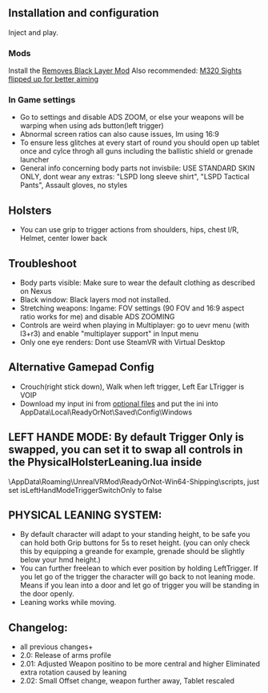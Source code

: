 ## Installation and configuration
Inject and play.
### Mods
Install the [Removes Black Layer Mod](https://www.nexusmods.com/readyornot/mods/4229)
Also recommended: [M320 Sights flipped up for better aiming](https://www.nexusmods.com/readyornot/mods/3605)
### In Game settings
- Go to settings and disable ADS ZOOM, or else your weapons will be warping when using ads button(left trigger)
- Abnormal screen ratios can also cause issues, Im using 16:9
- To ensure less glitches at every start of round you should open up tablet once and cylce throgh all guns including the ballistic shield or grenade launcher
- General info concerning body parts not invisbile: USE STANDARD SKIN ONLY, dont wear any extras:
"LSPD long sleeve shirt", "LSPD Tactical Pants", Assault gloves, no styles
## Holsters
- You can use grip to trigger actions from shoulders, hips, chest l/R, Helmet, center lower back
## Troubleshoot
- Body parts visible: Make sure to wear the default clothing as described on Nexus
- Black window: Black layers mod not installed.
- Stretching weapons: Ingame: FOV settings (90 FOV and 16:9 aspect ratio works for me) and disable ADS ZOOMING
- Controls are weird when playing in Multiplayer: go to uevr menu (with l3+r3) and enable "multiplayer support" in Input menu
- Only one eye renders: Dont use SteamVR with Virtual Desktop
## Alternative Gamepad Config
- Crouch(right stick down), Walk when left trigger, Left Ear LTrigger is VOIP
- Download my input ini from [optional files](https://www.nexusmods.com/readyornot/mods/3612?tab=files) and put the ini into AppData\Local\ReadyOrNot\Saved\Config\Windows
## LEFT HANDE MODE: By default Trigger Only is swapped, you can set it to swap all controls in the PhysicalHolsterLeaning.lua inside
\AppData\Roaming\UnrealVRMod\ReadyOrNot-Win64-Shipping\scripts, just set isLeftHandModeTriggerSwitchOnly to false
## PHYSICAL LEANING SYSTEM:
- By default character will adapt to your standing height, to be safe you can hold both Grip buttons for 5s to reset height.
  (you can only check this by equipping a greande for example, grenade should be slightly below your hmd height.)
- You can further freelean to which ever position by holding LeftTrigger. If you let go of the trigger the character will go back to not leaning mode.
  Means if you lean into a door and let go of trigger you will be standing in the door openly.
- Leaning works while moving.
## Changelog:
- all previous changes+
- 2.0: Release of arms profile
- 2.01: Adjusted Weapon positino to be more central and higher
	Eliminated extra rotation caused by leaning
- 2.02: Small Offset change, weapon further away, Tablet rescaled